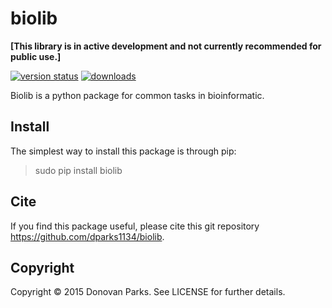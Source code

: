 # biolib

<b>[This library is in active development and not currently recommended for public use.]</b>

[![version status](https://img.shields.io/pypi/v/biolib.svg)](https://pypi.python.org/pypi/biolib)
[![downloads](https://img.shields.io/pypi/dm/biolib.svg)](https://pypi.python.org/pypi/biolib)

Biolib is a python package for common tasks in bioinformatic.

## Install

The simplest way to install this package is through pip:
> sudo pip install biolib

## Cite

If you find this package useful, please cite this git repository https://github.com/dparks1134/biolib.

## Copyright

Copyright © 2015 Donovan Parks. See LICENSE for further details.

